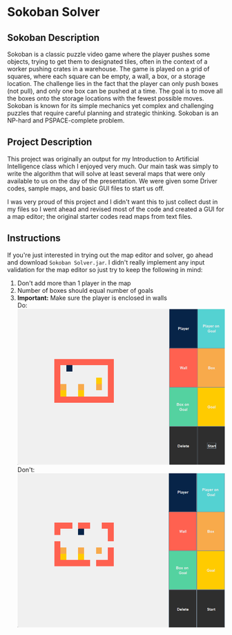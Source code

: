 # Sokoban Solver

## Sokoban Description
Sokoban is a classic puzzle video game where the player pushes some objects, trying to get them to designated tiles, often in the context of a worker pushing crates in a warehouse. The game is played on a grid of squares, where each square can be empty, a wall, a box, or a storage location. The challenge lies in the fact that the player can only push boxes (not pull), and only one box can be pushed at a time. The goal is to move all the boxes onto the storage locations with the fewest possible moves. Sokoban is known for its simple mechanics yet complex and challenging puzzles that require careful planning and strategic thinking. Sokoban is an NP-hard and PSPACE-complete problem.

## Project Description
This project was originally an output for my Introduction to Artificial Intelligence class which I enjoyed very much. Our main task was simply to write the algorithm that will solve at least several maps that were only available to us on the day of the presentation. We were given some Driver codes, sample maps, and basic GUI files to start us off. 

I was very proud of this project and I didn't want this to just collect dust in my files so I went ahead and revised most of the code and created a GUI for a map editor; the original starter codes read maps from text files.

## Instructions
If you're just interested in trying out the map editor and solver, go ahead and download `Sokoban Solver.jar`. I didn't really implement any input validation for the map editor so just try to keep the following in mind:

1. Don't add more than 1 player in the map
2. Number of boxes should equal number of goals
3. **Important:** Make sure the player is enclosed in walls \
Do: \
  ![Map fully enclosed](md_assets/do.png)
Don't: \
  ![Map not fully enclosed](md_assets/dont.png)
